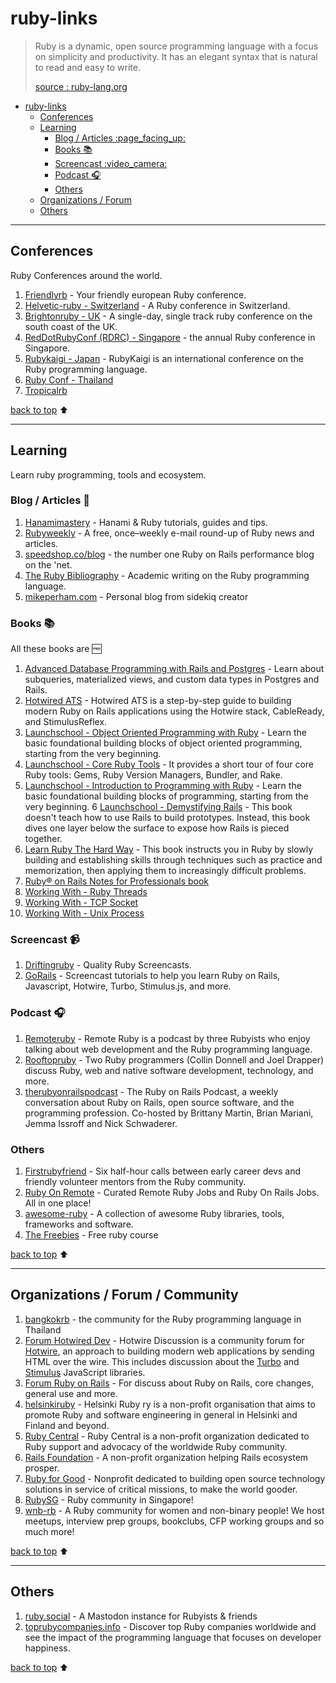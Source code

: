# ruby-links

> Ruby is a dynamic, open source programming language with a focus on simplicity and productivity. It has an elegant syntax that is natural to read and easy to write.
>
> [source : ruby-lang.org]([Ruby](https://www.ruby-lang.org/en/))

- [ruby-links](#ruby-links)
  - [Conferences](#conferences)
  - [Learning](#learning)
    - [Blog / Articles :page\_facing\_up:](#blog--articles-page_facing_up)
    - [Books :books:](#books-books)
    - [Screencast :video\_camera:](#screencast-video_camera)
    - [Podcast :headphones:](#podcast-headphones)
    - [Others](#others)
  - [Organizations / Forum](#organizations--forum)
  - [Others](#others-1)

---

## Conferences
Ruby Conferences around the world.
1. [Friendlyrb](https://friendlyrb.com/) - Your friendly european Ruby conference.
2. [Helvetic-ruby - Switzerland](https://helvetic-ruby.ch/) - A Ruby conference in Switzerland.
3. [Brightonruby - UK](https://brightonruby.com/) - A single-day, single track ruby conference on the south coast of the UK.
4. [RedDotRubyConf (RDRC) - Singapore](https://reddotrubyconf.com/) - the annual Ruby conference in Singapore.
5. [Rubykaigi - Japan](https://rubykaigi.org) - RubyKaigi is an international conference on the Ruby programming language.
6. [Ruby Conf - Thailand](https://rubyconfth.com/)
7. [Tropicalrb](https://www.tropicalrb.com/en/)

[back to top](#ruby-links) :arrow_up:

---

## Learning
Learn ruby programming, tools and ecosystem.

### Blog / Articles :page_facing_up:
1. [Hanamimastery](https://hanamimastery.com) - Hanami & Ruby tutorials, guides and tips.
2. [Rubyweekly](https://rubyweekly.com/) - A free, once–weekly e-mail round-up of Ruby news and articles.
3. [speedshop.co/blog](https://www.speedshop.co/blog/) - the number one Ruby on Rails performance blog on the 'net.
4. [The Ruby Bibliography](https://rubybib.org/) - Academic writing on the Ruby programming language.
5. [mikeperham.com](https://www.mikeperham.com/) - Personal blog from sidekiq creator

### Books :books:
All these books are :free:
1. [Advanced Database Programming with Rails and Postgres](https://pganalyze.com/ebooks/advanced-database-programming-rails-postgres) - Learn about subqueries, materialized views, and custom data types in Postgres and Rails.
2. [Hotwired ATS](https://book.hotwiringrails.com/chapters) - Hotwired ATS is a step-by-step guide to building modern Ruby on Rails applications using the Hotwire stack, CableReady, and StimulusReflex.
3. [Launchschool - Object Oriented Programming with Ruby](https://launchschool.com/books/oo_ruby) - Learn the basic foundational building blocks of object oriented programming, starting from the very beginning.
4. [Launchschool - Core Ruby Tools](https://launchschool.com/books/core_ruby_tools) - It provides a short tour of four core Ruby tools: Gems, Ruby Version Managers, Bundler, and Rake.
5. [Launchschool - Introduction to Programming with Ruby](https://launchschool.com/books/ruby) - Learn the basic foundational building blocks of programming, starting from the very beginning.
6 [Launchschool - Demystifying Rails](https://launchschool.com/books/demystifying_rails) - This book doesn't teach how to use Rails to build prototypes. Instead, this book dives one layer below the surface to expose how Rails is pieced together.
7. [Learn Ruby The Hard Way](https://learnrubythehardway.org/book/) - This book instructs you in Ruby by slowly building and establishing skills through techniques such as practice and memorization, then applying them to increasingly difficult problems.
8. [Ruby® on Rails Notes for Professionals book](https://books.goalkicker.com/RubyOnRailsBook/)
9. [Working With - Ruby Threads](https://workingwithruby.com/wwrt/intro/)
10. [Working With - TCP Socket](https://workingwithruby.com/wwtcps/intro/)
11. [Working With - Unix Process](https://workingwithruby.com/wwup/intro/)

### Screencast :video_camera:
1. [Driftingruby](https://www.driftingruby.com/) - Quality Ruby Screencasts.
2. [GoRails](https://gorails.com/) - Screencast tutorials to help you learn Ruby on Rails, Javascript, Hotwire, Turbo, Stimulus.js, and more.

### Podcast :headphones:
1. [Remoteruby](https://remoteruby.com/) - Remote Ruby is a podcast by three Rubyists who enjoy talking about web development and the Ruby programming language.
2. [Rooftopruby](https://www.rooftopruby.com/) - Two Ruby programmers (Collin Donnell and Joel Drapper) discuss Ruby, web and native software development, technology, and more.
3. [therubyonrailspodcast](https://www.therubyonrailspodcast.com/) - The Ruby on Rails Podcast, a weekly conversation about Ruby on Rails, open source software, and the programming profession. Co-hosted by Brittany Martin, Brian Mariani, Jemma Issroff and Nick Schwaderer.

### Others
1. [Firstrubyfriend](https://firstrubyfriend.org/) - Six half-hour calls between early career devs and friendly volunteer mentors from the Ruby community.
2. [Ruby On Remote](https://rubyonremote.com/) - Curated Remote Ruby Jobs and Ruby On Rails Jobs. All in one place!
3. [awesome-ruby](https://github.com/markets/awesome-ruby) - A collection of awesome Ruby libraries, tools, frameworks and software.
4. [The Freebies](https://graceful.dev/courses/the-freebies/) - Free ruby course

[back to top](#ruby-links) :arrow_up:

---

## Organizations / Forum / Community
1. [bangkokrb](https://bangkokrb.org/) - the community for the Ruby programming language in Thailand
2. [Forum Hotwired Dev](https://discuss.hotwired.dev/) - Hotwire Discussion is a community forum for [Hotwire](https://hotwired.dev/), an approach to building modern web applications by sending HTML over the wire. This includes discussion about the [Turbo](https://turbo.hotwired.dev/) and [Stimulus](https://stimulus.hotwired.dev/) JavaScript libraries.
3. [Forum Ruby on Rails](https://discuss.rubyonrails.org/) - For discuss about Ruby on Rails, core changes, general use and more.
4. [helsinkiruby](https://helsinkiruby.fi/) - Helsinki Ruby ry is a non-profit organisation that aims to promote Ruby and software engineering in general in Helsinki and Finland and beyond.
5. [Ruby Central](https://rubycentral.org/) - Ruby Central is a non-profit organization dedicated to Ruby support and advocacy of the worldwide Ruby community.
6. [Rails Foundation](https://rubyonrails.org/foundation) - A non-profit organization helping Rails ecosystem prosper.
7. [Ruby for Good](https://rubyforgood.org/) - Nonprofit dedicated to building open source technology solutions in service of critical missions, to make the world gooder.
8. [RubySG](https://ruby.sg/) - Ruby community in Singapore!
9. [wnb-rb](https://www.wnb-rb.dev/) - A Ruby community for women and non-binary people! We host meetups, interview prep groups, bookclubs, CFP working groups and so much more!

[back to top](#ruby-links) :arrow_up:

---

## Others
1. [ruby.social](https://ruby.social) - A Mastodon instance for Rubyists & friends
2. [toprubycompanies.info](https://toprubycompanies.info/) - Discover top Ruby companies worldwide and see the impact of the programming language that focuses on developer happiness.

[back to top](#ruby-links) :arrow_up:
